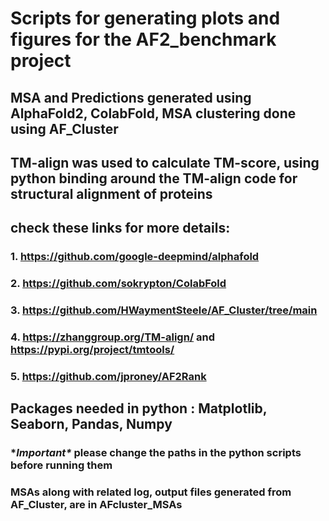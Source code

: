 # Scripts for generating plots and figures for the AF2_benchmark project
## MSA and Predictions generated using AlphaFold2, ColabFold, MSA clustering done using AF_Cluster
## TM-align was used to calculate TM-score, using python binding around the TM-align code for structural alignment of proteins

## check these links for more details:
### 1. https://github.com/google-deepmind/alphafold
### 2. https://github.com/sokrypton/ColabFold
### 3. https://github.com/HWaymentSteele/AF_Cluster/tree/main
### 4. https://zhanggroup.org/TM-align/ and https://pypi.org/project/tmtools/
### 5. https://github.com/jproney/AF2Rank

## Packages needed in python : Matplotlib, Seaborn, Pandas, Numpy

### \**Important\** please change the paths in the python scripts before running them

### MSAs along with related log, output files generated from AF_Cluster, are in AFcluster_MSAs
